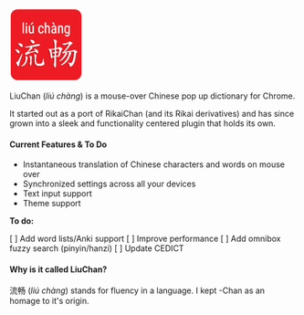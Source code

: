 ![Logo](/images/icon128.png)

LiuChan (*liú chàng*) is a mouse-over Chinese pop up dictionary for Chrome.

It started out as a port of RikaiChan (and its Rikai derivatives) and has since grown into a sleek and functionality centered plugin that holds its own.

#### Current Features & To Do

* Instantaneous translation of Chinese characters and words on mouse over
* Synchronized settings across all your devices
* Text input support
* Theme support

**To do:**

[ ] Add word lists/Anki support
[ ] Improve performance
[ ] Add omnibox fuzzy search (pinyin/hanzi)
[ ] Update CEDICT
#### Why is it called LiuChan?
流畅 (*liú chàng*) stands for fluency in a language. I kept -Chan as an homage to it's origin.
